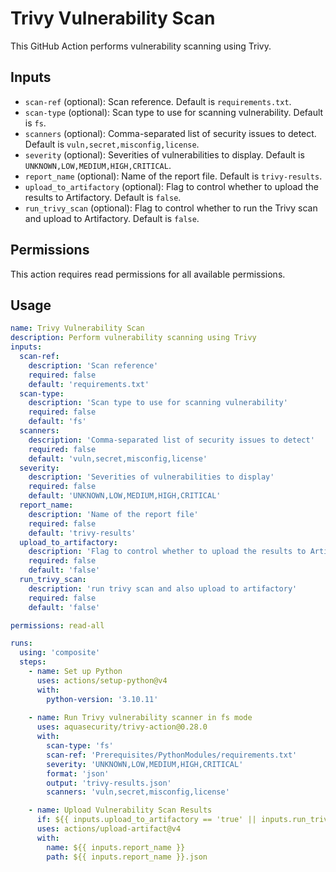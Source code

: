 # Trivy Vulnerability Scan

This GitHub Action performs vulnerability scanning using Trivy.

## Inputs

- `scan-ref` (optional): Scan reference. Default is `requirements.txt`.
- `scan-type` (optional): Scan type to use for scanning vulnerability. Default is `fs`.
- `scanners` (optional): Comma-separated list of security issues to detect. Default is `vuln,secret,misconfig,license`.
- `severity` (optional): Severities of vulnerabilities to display. Default is `UNKNOWN,LOW,MEDIUM,HIGH,CRITICAL`.
- `report_name` (optional): Name of the report file. Default is `trivy-results`.
- `upload_to_artifactory` (optional): Flag to control whether to upload the results to Artifactory. Default is `false`.
- `run_trivy_scan` (optional): Flag to control whether to run the Trivy scan and upload to Artifactory. Default is `false`.

## Permissions

This action requires read permissions for all available permissions.

## Usage

```yaml
name: Trivy Vulnerability Scan
description: Perform vulnerability scanning using Trivy
inputs:
  scan-ref:
    description: 'Scan reference'
    required: false
    default: 'requirements.txt'
  scan-type:
    description: 'Scan type to use for scanning vulnerability'
    required: false
    default: 'fs'
  scanners:
    description: 'Comma-separated list of security issues to detect'
    required: false
    default: 'vuln,secret,misconfig,license'
  severity:
    description: 'Severities of vulnerabilities to display'
    required: false
    default: 'UNKNOWN,LOW,MEDIUM,HIGH,CRITICAL'
  report_name:
    description: 'Name of the report file'
    required: false
    default: 'trivy-results'
  upload_to_artifactory:
    description: 'Flag to control whether to upload the results to Artifactory'
    required: false
    default: 'false'
  run_trivy_scan:
    description: 'run trivy scan and also upload to artifactory'
    required: false
    default: 'false'

permissions: read-all

runs:
  using: 'composite'
  steps:
    - name: Set up Python
      uses: actions/setup-python@v4
      with:
        python-version: '3.10.11'
    
    - name: Run Trivy vulnerability scanner in fs mode
      uses: aquasecurity/trivy-action@0.28.0
      with:
        scan-type: 'fs'
        scan-ref: 'Prerequisites/PythonModules/requirements.txt'
        severity: 'UNKNOWN,LOW,MEDIUM,HIGH,CRITICAL'
        format: 'json'
        output: 'trivy-results.json'
        scanners: 'vuln,secret,misconfig,license'                                        

    - name: Upload Vulnerability Scan Results
      if: ${{ inputs.upload_to_artifactory == 'true' || inputs.run_trivy_scan == 'true' }}
      uses: actions/upload-artifact@v4
      with:
        name: ${{ inputs.report_name }}
        path: ${{ inputs.report_name }}.json